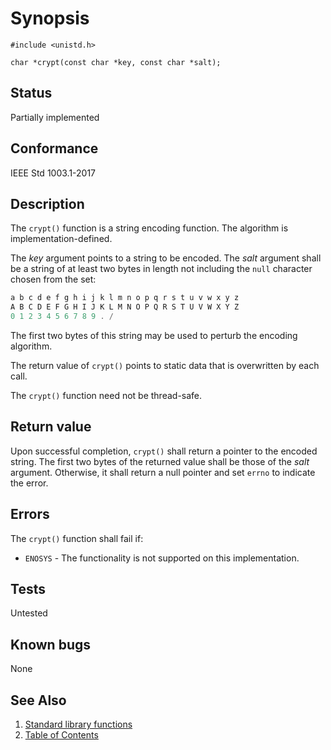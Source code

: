 # Synopsis

`#include <unistd.h>`

` char *crypt(const char *key, const char *salt); `

## Status

Partially implemented

## Conformance

IEEE Std 1003.1-2017

## Description

The `crypt()` function is a string encoding function. The algorithm is implementation-defined.

The _key_ argument points to a string to be encoded. The _salt_ argument shall be a string of at least two bytes in
length not including the `null` character chosen from the set:

```c
a b c d e f g h i j k l m n o p q r s t u v w x y z
A B C D E F G H I J K L M N O P Q R S T U V W X Y Z
0 1 2 3 4 5 6 7 8 9 . /
```

The first two bytes of this string may be used to perturb the encoding algorithm.

The return value of `crypt()` points to static data that is overwritten by each call.

The `crypt()` function need not be thread-safe.

## Return value

Upon successful completion, `crypt()` shall return a pointer to the encoded string. The first two bytes of the returned
value shall be those of the _salt_ argument. Otherwise, it shall return a null pointer and set `errno` to indicate the
error.

## Errors

The `crypt()` function shall fail if:

* `ENOSYS` - The functionality is not supported on this implementation.

## Tests

Untested

## Known bugs

None

## See Also

1. [Standard library functions](../README.md)
2. [Table of Contents](../../../README.md)
